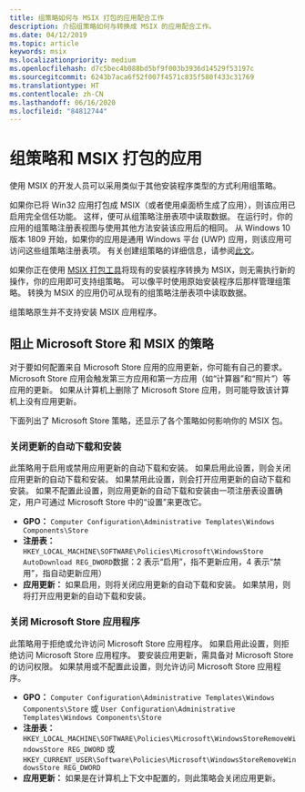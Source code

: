 ```yaml
---
title: 组策略如何与 MSIX 打包的应用配合工作
description: 介绍组策略如何与转换成 MSIX 的应用配合工作。
ms.date: 04/12/2019
ms.topic: article
keywords: msix
ms.localizationpriority: medium
ms.openlocfilehash: d7c5bec4b088bd5bf9f003b3936d14529f53197c
ms.sourcegitcommit: 6243b7aca6f52f007f4571c835f580f433c31769
ms.translationtype: HT
ms.contentlocale: zh-CN
ms.lasthandoff: 06/16/2020
ms.locfileid: "84812744"
---
```

# <a name="group-policy-and-msix-packaged-apps"></a>组策略和 MSIX 打包的应用

使用 MSIX 的开发人员可以采用类似于其他安装程序类型的方式利用组策略。

如果你已将 Win32 应用打包成 MSIX（或者使用桌面桥生成了应用），则该应用已启用完全信任功能。 这样，便可从组策略注册表项中读取数据。 在运行时，你的应用的组策略注册表视图与使用其他方法安装该应用后的相同。 从 Windows 10 版本 1809 开始，如果你的应用是通用 Windows 平台 (UWP) 应用，则该应用可访问这些组策略注册表项。 有关创建组策略的详细信息，请参阅[此文](https://docs.microsoft.com/openspecs/windows_protocols/ms-gpreg/834da877-264f-4589-9b80-b6b012c8edc3)。

如果你正在使用 [MSIX 打包工具](mpt-overview.md)将现有的安装程序转换为 MSIX，则无需执行新的操作，你的应用即可支持组策略。 可以像平时使用原始安装程序后那样管理组策略。 转换为 MSIX 的应用仍可从现有的组策略注册表项中读取数据。 

组策略原生并不支持安装 MSIX 应用程序。 

## <a name="policies-for-blocking-microsoft-store-and-msix"></a>阻止 Microsoft Store 和 MSIX 的策略 

对于要如何配置来自 Microsoft Store 应用的应用更新，你可能有自己的要求。 Microsoft Store 应用会触发第三方应用和第一方应用（如“计算器”和“照片”）等应用的更新。 如果从计算机上删除了 Microsoft Store 应用，则可能导致该计算机上没有应用更新。

下面列出了 Microsoft Store 策略，还显示了各个策略如何影响你的 MSIX 包。

### <a name="turn-off-automatic-download-and-install-of-updates"></a>关闭更新的自动下载和安装

此策略用于启用或禁用应用更新的自动下载和安装。 如果启用此设置，则会关闭应用更新的自动下载和安装。 如果禁用此设置，则会打开应用更新的自动下载和安装。 如果不配置此设置，则应用更新的自动下载和安装由一项注册表设置确定，用户可通过 Microsoft Store 中的“设置”来更改它。

* **GPO：** `Computer Configuration\Administrative Templates\Windows Components\Store`
* **注册表：** `HKEY_LOCAL_MACHINE\SOFTWARE\Policies\Microsoft\WindowsStore AutoDownload REG_DWORD`数据：2 表示“启用”，指不更新应用，4 表示“禁用”，指自动更新应用）
* **应用更新：** 如果启用，则将关闭应用更新的自动下载和安装。 如果禁用，则将打开应用更新的自动下载和安装。 

### <a name="turn-off-store-application"></a>关闭 Microsoft Store 应用程序

此策略用于拒绝或允许访问 Microsoft Store 应用程序。 如果启用此设置，则拒绝访问 Microsoft Store 应用程序。 要安装应用更新，需具备对 Microsoft Store 的访问权限。 如果禁用或不配置此设置，则允许访问 Microsoft Store 应用程序。

* **GPO：** `Computer Configuration\Administrative Templates\Windows Components\Store` 或 `User Configuration\Administrative Templates\Windows Components\Store`
* **注册表：** `HKEY_LOCAL_MACHINE\SOFTWARE\Policies\Microsoft\WindowsStoreRemoveWindowsStore REG_DWORD` 或 `HKEY_CURRENT_USER\Software\Policies\Microsoft\WindowsStoreRemoveWindowsStore REG_DWORD`
* **应用更新：** 如果是在计算机上下文中配置的，则此策略会关闭应用更新。
